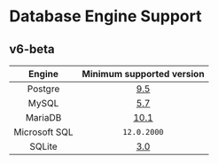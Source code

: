 # Database Engine Support

## v6-beta
|  Engine |  Minimum supported version |
| :------------: | :------------: |
|  Postgre | [9.5 ](https://www.postgresql.org/docs/9.5/ ) |
|  MySQL |  [5.7](https://dev.mysql.com/doc/refman/5.7/en/) |
|  MariaDB |  [10.1](https://mariadb.com/kb/en/changes-improvements-in-mariadb-101/) |
|  Microsoft SQL |  `12.0.2000` |
|  SQLite |  [3.0](https://www.sqlite.org/version3.html) 

